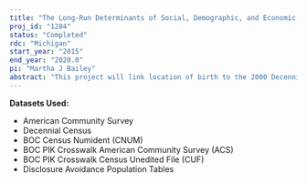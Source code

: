 ```yaml
---
title: "The Long-Run Determinants of Social, Demographic, and Economic Characteristics and Processes"
proj_id: "1284"
status: "Completed"
rdc: "Michigan"
start_year: "2015"
end_year: "2020.0"
pi: "Martha J Bailey"
abstract: "This project will link location of birth to the 2000 Decennial Census long form and the American Community Survey (ACS) to create and validate a new variable, location of birth, for each ACS or long-form respondent. This project will then prepare estimates of the long run determinants of social, demographic, and economic characteristics and processes, including migration, education, labor-force outcomes, wages, poverty rates, disability status, public assistance receipt, childbearing, marriage and divorce, long-term mobility, and household composition. The researchers will use various policy and natural experiments that occurred between 1964 and 1980 on individuals born during that period and who are observed as adults in the 2000 Census and the 1996-2011 ACS."
---
```


**Datasets Used:**

  - American Community Survey 
  - Decennial Census 
  - BOC Census Numident (CNUM) 
  - BOC PIK Crosswalk American Community Survey (ACS) 
  - BOC PIK Crosswalk Census Unedited File (CUF) 
  - Disclosure Avoidance Population Tables 

